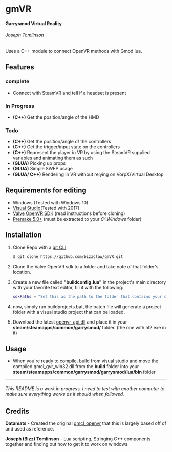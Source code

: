 # gmVR
#### Garrysmod Virtual Reality
###### Joseph Tomlinson

Uses a C++ module to connect OpenVR methods with Gmod lua.

## Features

### complete
* Connect with SteamVR and tell if a headset is present

### In Progress
* __(C++)__ Get the position/angle of the HMD

### Todo
* __(C++)__ Get the position/angle of the controllers
* __(C++)__ Get the trigger/input state on the controllers
* __(C++)__ Represent the player in VR by using the SteamVR supplied variables and animating them as such
* __(GLUA)__ Picking up props
* __(GLUA)__ Simple SWEP usage
* __(GLUA/ C++)__ Rendering in VR without relying on VorpX/Virtual Desktop

## Requirements for editing
* Windows (Tested with Windows 10)
* [Visual Studio](https://www.visualstudio.com)(Tested with 2017)
* [Valve OpenVR SDK](https://github.com/ValveSoftware/openvr) (read instructions before cloning)
* [Premake 5.0+](https://github.com/premake/premake-core/releases) (must be extracted to your _C:\Windows_ folder)

## Installation
1. Clone Repo with a [git CLI](https://git-scm.com/downloads)
	```bash
	$ git clone https://github.com/bizzclaw/gmVR.git
	```

2. Clone the Valve OpenVR sdk to a folder and take note of that folder's location.
3. Create a new file called __"buildconfig.lua"__ in the project's main directory with your favorite text editor, fill it with the following:

	```LUA
	sdkPaths = "Set this as the path to the folder that contains your cloned OpenVR SDK"

	```

4. now, simply run buildprojects.bat, the batch file will generate a project folder with a visual studio project that can be loaded.

5. Download the latest [openvr_api.dll](https://github.com/ValveSoftware/openvr/raw/master/bin/win32/openvr_api.dll) and place it in your __steam/steamapps/common/garrysmod/__ folder. (the one with hl2.exe in it)

## Usage

* When you're ready to compile, build from visual studio and move the compiled gmcl_gvr_win32.dll from the __build__ folder into your __steam/steamapps/common/garrysmod/garrysmod/lua/bin__ folder

___

###### This README is a work in progress, I need to test with another computer to make sure everything works as it should when followed.

## Credits
__Datamats__ - Created the original [gmcl_openvr](https://github.com/Datamats/gmcl_openvr) that this is largely based off of and used as reference.

__Joseph (Bizz) Tomlinson__ - Lua scripting, Stringing C++ components together and finding out how to get it to work on windows.

